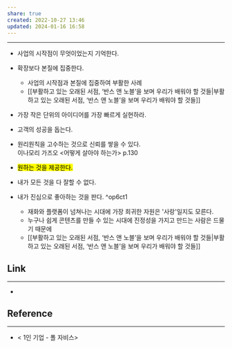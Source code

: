 ```yaml
---
share: true
created: 2022-10-27 13:46
updated: 2024-01-16 16:58
---
```


---

- 사업의 시작점이 무엇이었는지 기억한다.
- 확장보다 본질에 집중한다.
	- 사업의 시작점과 본질에 집중하여 부활한 사례
	- [[부활하고 있는 오래된 서점, ‘반스 앤 노블’을 보며 우리가 배워야 할 것들|부활하고 있는 오래된 서점, ‘반스 앤 노블’을 보며 우리가 배워야 할 것들]]
- 가장 작은 단위의 아이디어를 가장 빠르게 실현하라.
- 고객의 성공을 돕는다.
- 원리원칙을 고수하는 것으로 신뢰를 쌓을 수 있다.  
  이나모리 가즈오 <어떻게 살아야 하는가> p.130

- <mark class="hltr-red">원하는 것을 제공한다.</mark>
- 내가 모든 것을 다 잘할 수 없다.
- 내가 진심으로 좋아하는 것을 판다. ^op6ct1
	- 재화와 플랫폼이 넘쳐나는 시대에 가장 희귀한 자원은 '사랑'일지도 모른다. 
	- 누구나 쉽게 콘텐츠를 만들 수 있는 시대에 진정성을 가지고 만드는 사람은 드물기 때문에 
	- [[부활하고 있는 오래된 서점, ‘반스 앤 노블’을 보며 우리가 배워야 할 것들|부활하고 있는 오래된 서점, ‘반스 앤 노블’을 보며 우리가 배워야 할 것들]] 


## Link
---
- 


## Reference
---
- < 1인 기업  - 폴 자비스>